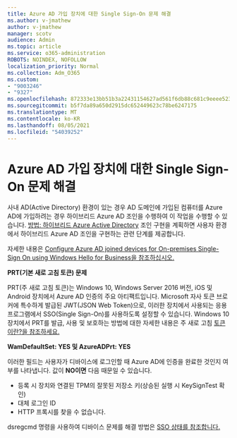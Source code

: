 ```yaml
---
title: Azure AD 가입 장치에 대한 Single Sign-On 문제 해결
ms.author: v-jmathew
author: v-jmathew
manager: scotv
audience: Admin
ms.topic: article
ms.service: o365-administration
ROBOTS: NOINDEX, NOFOLLOW
localization_priority: Normal
ms.collection: Adm_O365
ms.custom:
- "9003246"
- "9327"
ms.openlocfilehash: 872333e13bb51b3a22431154627ad561f6db88c681c9eeee523fdd09e58c0371
ms.sourcegitcommit: b5f7da89a650d2915dc652449623c78be6247175
ms.translationtype: MT
ms.contentlocale: ko-KR
ms.lasthandoff: 08/05/2021
ms.locfileid: "54039252"
---
```

# <a name="troubleshoot-single-sign-on-for-azure-ad-joined-devices"></a>Azure AD 가입 장치에 대한 Single Sign-On 문제 해결

사내 AD(Active Directory) 환경이 있는 경우 AD 도메인에 가입된 컴퓨터를 Azure AD에 가입하려는 경우 하이브리드 Azure AD 조인을 수행하여 이 작업을 수행할 수 있습니다. [방법: 하이브리드 Azure Active Directory](https://docs.microsoft.com/azure/active-directory/devices/hybrid-azuread-join-plan) 조인 구현을 계획하면 사용자 환경에서 하이브리드 Azure AD 조인을 구현하는 관련 단계를 제공합니다.

자세한 내용은 [Configure Azure AD joined devices for On-premises Single-Sign On using Windows Hello for Business을 참조하십시오.](https://docs.microsoft.com/windows/security/identity-protection/hello-for-business/hello-hybrid-aadj-sso-base)

**PRT(기본 새로 고침 토큰) 문제**

PRT(주 새로 고침 토큰)는 Windows 10, Windows Server 2016 버전, iOS 및 Android 장치에서 Azure AD 인증의 주요 아티팩트입니다. Microsoft 자사 토큰 브로커에 특수하게 발급된 JWT(JSON Web Token)으로, 이러한 장치에서 사용되는 응용 프로그램에서 SSO(Single Sign-On)를 사용하도록 설정할 수 있습니다. Windows 10 장치에서 PRT를 발급, 사용 및 보호하는 방법에 대한 자세한 내용은 주 새로 고침 [토큰이란?을 참조하세요.](https://docs.microsoft.com/azure/active-directory/devices/concept-primary-refresh-token)

**WamDefaultSet: YES 및 AzureADPrt: YES**

이러한 필드는 사용자가 디바이스에 로그인할 때 Azure AD에 인증을 완료한 것인지 여부를 나타냅니다. 값이 **NO이면** 다음 때문일 수 있습니다.

- 등록 시 장치와 연결된 TPM의 잘못된 저장소 키(상승된 실행 시 KeySignTest 확인)
- 대체 로그인 ID
- HTTP 프록시를 찾을 수 없습니다.

dsregcmd 명령을 사용하여 디바이스 문제를 해결 방법은 [SSO 상태를 참조합니다.](https://docs.microsoft.com/azure/active-directory/devices/troubleshoot-device-dsregcmd#sso-state)
